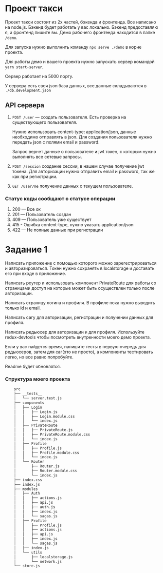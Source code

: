 # Проект такси

Проект такси состоит из 2х частей, бэкенда и фронтенда. Все написано на node.js.
Бэкенд будет работать у вас локально. Бэкенд предоставляю я, а фронтенд пишите
вы. Демо рабочего фронтенда находится в папке `/demo`.

Для запуска нужно выполнить команду `npx serve ./demo` в корне проекта.

Для работы демо и вашего проекта нужно запускать сервер командой
`yarn start-server`.

Сервер работает на 5000 порту.

У сервера есть своя json база данных, все данные складываются в
`./db.development.json`

## API сервера

1.  `POST /user` — создать пользователя. Есть проверка на существующего
    пользователя.

    Нужно использовать content-type: application/json, данные необходимо
    отправлять в json. Для создания пользователя нужно передать json с полями
    email и password.

    Запрос вернет данные о пользователе и jwt токен, с которым нужно выполнять
    все сетевые запросы.

1.  `POST /session` создание сессии, в нашем случае получение jwt токена. Для
    авторизации нужно отправить email и password, так же как при регистрации.

1.  `GET /user/me` получение данных о текущем пользователе.

### Статус коды сообщают о статусе операции

1. 200 — Все ок
2. 201 — Пользователь создан
3. 409 — Пользователь уже существует
4. 415 - Ошибка content-type, нужно указать application/json
5. 422 — Не полные данные при регистрации

# Задание 1

Написать приложение с помощью которого можно зарегестрироваться и
авторизироваться. Токен нужно сохранять в localstorage и доставать его при входе
в приложение.

Написать роутер и использовать компонент PrivateRoute для работы со страницами
доступ на которые может быть осуществлен только после авторизации.

Написать страницу логина и профиля. В профиле пока нужно выводить только id и
email.

Написать сагу для авторизации, регистрации и получении данных для профиля.

Написать редьюсер для авторизации и для профиля. Используйте redux-devtools
чтобы посмотреть внутренности моего демо проекта.

Если у вас найдется время, напишите тесты в первую очередь для редьюсеров, затем
для саг(это не просто), а компоненты тестировать легко, но все равно попробуйте.

Readme будет обновлятся.

### Структура моего проекта
``` bash
    src
    ├── __tests__
    │   └── server.test.js
    ├── components
    │   ├── Login
    │   │   ├── Login.js
    │   │   ├── Login.module.css
    │   │   └── index.js
    │   ├── PrivateRoute
    │   │   ├── PrivateRoute.js
    │   │   ├── PrivateRoute.module.css
    │   │   └── index.js
    │   ├── Profile
    │   │   ├── Profile.js
    │   │   ├── Profile.module.css
    │   │   └── index.js
    │   └── Router
    │       ├── Router.js
    │       ├── Router.module.css
    │       └── index.js
    ├── index.css
    ├── index.js
    ├── modules
    │   ├── Auth
    │   │   ├── actions.js
    │   │   ├── api.js
    │   │   ├── auth.js
    │   │   ├── index.js
    │   │   └── sagas.js
    │   ├── Profile
    │   │   ├── Profile.js
    │   │   ├── actions.js
    │   │   ├── api.js
    │   │   ├── index.js
    │   │   └── sagas.js
    │   ├── index.js
    │   └── utils
    │       ├── localstorage.js
    │       └── network.js
    └── store.js
```


